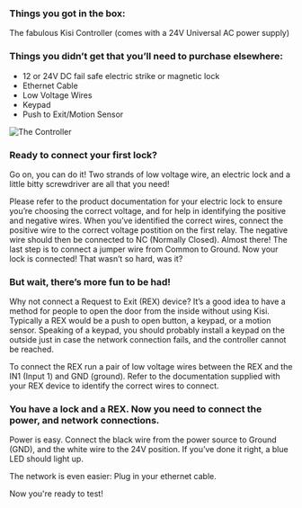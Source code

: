 <h3>Things you got in the box:</h3>
The fabulous Kisi Controller (comes with a 24V Universal AC power supply)

<h3>Things you didn’t get that you’ll need to purchase elsewhere:</h3>

* 12 or 24V DC fail safe electric strike or magnetic lock
* Ethernet Cable
* Low Voltage Wires
* Keypad
* Push to Exit/Motion Sensor

![The Controller](https://help.kisi.io/hc/article_attachments/360052318934/Standalone_fail_safe_maglock.PNG)


<h3>Ready to connect your first lock?</h3> 
<p>
Go on, you can do it! Two strands of low voltage wire, an electric lock and a little bitty screwdriver are all that you need!
</p>
<p>
Please refer to the product documentation for your electric lock to ensure you’re choosing the correct voltage, and for help in identifying the positive and negative wires. When you’ve identified the correct wires, connect the positive wire to the correct voltage postition on the first relay. The negative wire should then be connected to NC (Normally Closed). Almost there! The last step is to connect a jumper wire from Common to Ground. Now your lock is connected! That wasn’t so hard, was it?
</p>
<h3>But wait, there’s more fun to be had!</h3>  

Why not connect a Request to Exit (REX) device? It’s a good idea to have a method for people to open the door from the inside without using Kisi. Typically a REX would be a push to open button, a keypad, or a motion sensor. Speaking of a keypad, you should probably install a keypad on the outside just in case the network connection fails, and the controller cannot be reached. 

To connect the REX run a pair of low voltage wires between the REX and the IN1 (Input 1) and GND (ground). Refer to the documentation supplied with your REX device to identify the correct wires to connect. 

<h3>You have a lock and a REX. Now you need to connect the power, and network connections.</h3>

Power is easy. Connect the black wire from the power source to Ground (GND), and the white wire to the 24V position. If you’ve done it right, a blue LED should light up.

The network is even easier: Plug in your ethernet cable. 

Now you're ready to test!
